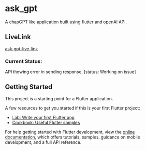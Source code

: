# ask_gpt

A chapGPT like application built using flutter and openAI API. 

## LiveLink
[ask-gpt-live-link](https://ask-gpt.netlify.app/#/)

### Current Status:
API thowing error in sending response. [status: Working on issue]

## Getting Started

This project is a starting point for a Flutter application.

A few resources to get you started if this is your first Flutter project:

- [Lab: Write your first Flutter app](https://docs.flutter.dev/get-started/codelab)
- [Cookbook: Useful Flutter samples](https://docs.flutter.dev/cookbook)

For help getting started with Flutter development, view the
[online documentation](https://docs.flutter.dev/), which offers tutorials,
samples, guidance on mobile development, and a full API reference.
